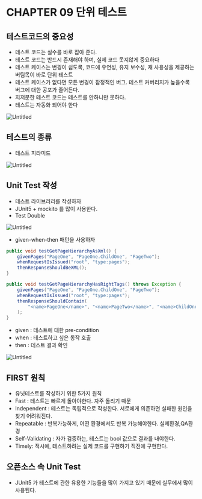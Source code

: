 # CHAPTER 09 단위 테스트

## 테스트코드의 중요성

- 테스트 코드는 실수를 바로 잡아 준다.
- 테스트 코드는 반드시 존재해야 하며, 실제 코드 못지않게 중요하다
- 테스트 케이스는 변경이 쉽도록, 코드에 유연성, 유지 보수성, 재 사용성을 제공하는 버팀목이 바로 단위 테스트
- 테스트 케이스가 없다면 모든 변경이 잠정적인 버그. 테스트 커버리지가 높을수록 버그에 대한 공포가 줄어든다.
- 지저분한 테스트 코드는 테스트를 안하니만 못하다.
- 테스트는 자동화 되어야 한다

![Untitled](https://s3-us-west-2.amazonaws.com/secure.notion-static.com/ae86326f-4cc1-4019-9e2b-90e7dc337dbb/Untitled.png)

## 테스트의 종류

- 테스트 피라미드

![Untitled](https://s3-us-west-2.amazonaws.com/secure.notion-static.com/40dafb65-d638-4bab-b537-9758cf8c888b/Untitled.png)

## Unit Test 작성

- 테스트 라이브러리를 작성하자
- JUnit5 + mockito 를 많이 사용한다.
- Test Double

![Untitled](https://s3-us-west-2.amazonaws.com/secure.notion-static.com/ea8d3693-d184-43aa-9f2a-f66e4b9967f5/Untitled.png)

- given-when-then 패턴을 사용하자

```java
public void testGetPageHierarchyAsXml() {
	givenPages("PageOne", "PageOne.ChildOne", "PageTwo");
	whenRequestIsIssued("root", "type:pages");
	thenResponseShouldBeXML();
}

public void testGetPageHierarchyHasRightTags() throws Exception {
	givenPages("PageOne", "PageOne.ChildOne", "PageTwo");
	whenRequestIsIssued("root", "type:pages");
	thenResponseShouldContain(
		"<name>PageOne</name>", "<name>PageTwo</name>", "<name>ChildOne</name>"
	);
}
```

- given : 테스트에 대한 pre-condition
- when : 테스트하고 싶은 동작 호출
- then : 테스트 결과 확인

![Untitled](https://s3-us-west-2.amazonaws.com/secure.notion-static.com/0573a600-0025-4fc4-8e65-d68586ce884a/Untitled.png)

## FIRST 원칙

- 유닛테스트를 작성하기 위한 5가지 원칙
- Fast : 테스트는 빠르게 돌아야한다. 자주 돌리기 때문
- Independent : 테스트는 독립적으로 작성한다. 서로에게 의존하면 실패한 원인을 찾기 어려워진다.
- Repeatable : 반복가능하게, 어떤 환경에서도 반복 가능해야한다. 실제환경,QA환경
- Self-Validating : 자가 검증하는, 테스트는 bool 값으로 결과를 내야한다.
- Timely: 적시에, 테스트하려는 실제 코드를 구현하기 직전에 구현한다.

## 오픈소스 속 Unit Test

- JUnit5 가 테스트에 관한 유용한 기능들을 많이 가지고 있기 때문에 실무에서 많이 사용된다.